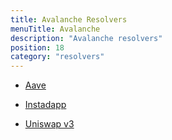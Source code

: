 ```yaml
---
title: Avalanche Resolvers
menuTitle: Avalanche
description: "Avalanche resolvers"
position: 18
category: "resolvers"
---
```


* [Aave](/resolvers/avalanche/aave) 

* [Instadapp](/resolvers/avalanche/instadapp)

* [Uniswap v3](/resolvers/avalanche/uniswap)

